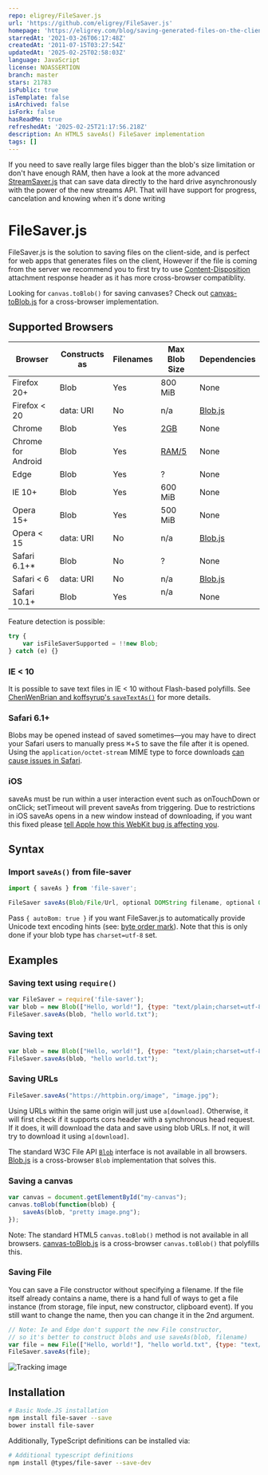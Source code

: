 ```yaml
---
repo: eligrey/FileSaver.js
url: 'https://github.com/eligrey/FileSaver.js'
homepage: 'https://eligrey.com/blog/saving-generated-files-on-the-client-side/'
starredAt: '2021-03-26T06:17:48Z'
createdAt: '2011-07-15T03:27:54Z'
updatedAt: '2025-02-25T02:58:03Z'
language: JavaScript
license: NOASSERTION
branch: master
stars: 21783
isPublic: true
isTemplate: false
isArchived: false
isFork: false
hasReadMe: true
refreshedAt: '2025-02-25T21:17:56.218Z'
description: An HTML5 saveAs() FileSaver implementation
tags: []
---
```


If you need to save really large files bigger than the blob's size limitation or don't have
enough RAM, then have a look at the more advanced [StreamSaver.js][7]
that can save data directly to the hard drive asynchronously with the power of the new streams API. That will have
support for progress, cancelation and knowing when it's done writing

FileSaver.js
============

FileSaver.js is the solution to saving files on the client-side, and is perfect for
web apps that generates files on the client, However if the file is coming from the
server we recommend you to first try to use [Content-Disposition][8] attachment response header as it has more cross-browser compatiblity.

Looking for `canvas.toBlob()` for saving canvases? Check out
[canvas-toBlob.js][2] for a cross-browser implementation.

Supported Browsers
------------------

| Browser        | Constructs as | Filenames    | Max Blob Size | Dependencies |
| -------------- | ------------- | ------------ | ------------- | ------------ |
| Firefox 20+    | Blob          | Yes          | 800 MiB       | None         |
| Firefox < 20   | data: URI     | No           | n/a           | [Blob.js](https://github.com/eligrey/Blob.js) |
| Chrome         | Blob          | Yes          | [2GB][3]      | None         |
| Chrome for Android | Blob      | Yes          | [RAM/5][3]    | None         |
| Edge           | Blob          | Yes          | ?             | None         |
| IE 10+         | Blob          | Yes          | 600 MiB       | None         |
| Opera 15+      | Blob          | Yes          | 500 MiB       | None         |
| Opera < 15     | data: URI     | No           | n/a           | [Blob.js](https://github.com/eligrey/Blob.js) |
| Safari 6.1+*   | Blob          | No           | ?             | None         |
| Safari < 6     | data: URI     | No           | n/a           | [Blob.js](https://github.com/eligrey/Blob.js) |
| Safari 10.1+   | Blob          | Yes          | n/a           | None         |

Feature detection is possible:

```js
try {
    var isFileSaverSupported = !!new Blob;
} catch (e) {}
```

### IE < 10

It is possible to save text files in IE < 10 without Flash-based polyfills.
See [ChenWenBrian and koffsyrup's `saveTextAs()`](https://github.com/koffsyrup/FileSaver.js#examples) for more details.

### Safari 6.1+

Blobs may be opened instead of saved sometimes—you may have to direct your Safari users to manually
press <kbd>⌘</kbd>+<kbd>S</kbd> to save the file after it is opened. Using the `application/octet-stream` MIME type to force downloads [can cause issues in Safari](https://github.com/eligrey/FileSaver.js/issues/12#issuecomment-47247096).

### iOS

saveAs must be run within a user interaction event such as onTouchDown or onClick; setTimeout will prevent saveAs from triggering. Due to restrictions in iOS saveAs opens in a new window instead of downloading, if you want this fixed please [tell Apple how this WebKit bug is affecting you](https://bugs.webkit.org/show_bug.cgi?id=167341).

Syntax
------
### Import `saveAs()` from file-saver
```js
import { saveAs } from 'file-saver';
```

```js
FileSaver saveAs(Blob/File/Url, optional DOMString filename, optional Object { autoBom })
```

Pass `{ autoBom: true }` if you want FileSaver.js to automatically provide Unicode text encoding hints (see: [byte order mark](https://en.wikipedia.org/wiki/Byte_order_mark)). Note that this is only done if your blob type has `charset=utf-8` set.

Examples
--------

### Saving text using `require()`
```js
var FileSaver = require('file-saver');
var blob = new Blob(["Hello, world!"], {type: "text/plain;charset=utf-8"});
FileSaver.saveAs(blob, "hello world.txt");
```

### Saving text

```js
var blob = new Blob(["Hello, world!"], {type: "text/plain;charset=utf-8"});
FileSaver.saveAs(blob, "hello world.txt");
```

### Saving URLs

```js
FileSaver.saveAs("https://httpbin.org/image", "image.jpg");
```
Using URLs within the same origin will just use `a[download]`.
Otherwise, it will first check if it supports cors header with a synchronous head request.
If it does, it will download the data and save using blob URLs.
If not, it will try to download it using `a[download]`.

The standard W3C File API [`Blob`][4] interface is not available in all browsers.
[Blob.js][5] is a cross-browser `Blob` implementation that solves this.

### Saving a canvas
```js
var canvas = document.getElementById("my-canvas");
canvas.toBlob(function(blob) {
    saveAs(blob, "pretty image.png");
});
```

Note: The standard HTML5 `canvas.toBlob()` method is not available in all browsers.
[canvas-toBlob.js][6] is a cross-browser `canvas.toBlob()` that polyfills this.

### Saving File

You can save a File constructor without specifying a filename. If the
file itself already contains a name, there is a hand full of ways to get a file
instance (from storage, file input, new constructor, clipboard event).
If you still want to change the name, then you can change it in the 2nd argument.

```js
// Note: Ie and Edge don't support the new File constructor,
// so it's better to construct blobs and use saveAs(blob, filename)
var file = new File(["Hello, world!"], "hello world.txt", {type: "text/plain;charset=utf-8"});
FileSaver.saveAs(file);
```



![Tracking image](https://in.getclicky.com/212712ns.gif)

  [1]: http://eligrey.com/demos/FileSaver.js/
  [2]: https://github.com/eligrey/canvas-toBlob.js
  [3]: https://bugs.chromium.org/p/chromium/issues/detail?id=375297#c107
  [4]: https://developer.mozilla.org/en-US/docs/DOM/Blob
  [5]: https://github.com/eligrey/Blob.js
  [6]: https://github.com/eligrey/canvas-toBlob.js
  [7]: https://github.com/jimmywarting/StreamSaver.js
  [8]: https://github.com/eligrey/FileSaver.js/wiki/Saving-a-remote-file#using-http-header

Installation
------------------

```bash
# Basic Node.JS installation
npm install file-saver --save
bower install file-saver
```

Additionally, TypeScript definitions can be installed via:

```bash
# Additional typescript definitions
npm install @types/file-saver --save-dev
```

